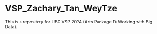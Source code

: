 # VSP_Zachary_Tan_WeyTze
This is a repository for UBC VSP 2024 (Arts Package D: Working with Big Data).
